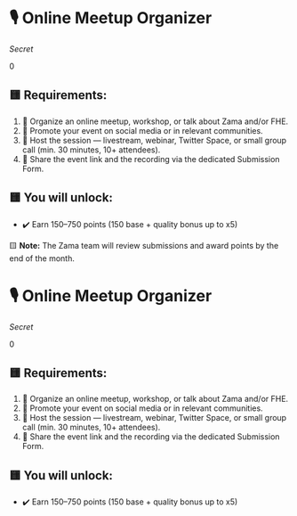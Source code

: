 # 🎙️ Online Meetup Organizer

_Secret_

0

## 🟨 Requirements:
1. 📅 Organize an online meetup, workshop, or talk about Zama and/or FHE.
2. 📢 Promote your event on social media or in relevant communities.
3. 🎥 Host the session — livestream, webinar, Twitter Space, or small group call (min. 30 minutes, 10+ attendees).
4. 🔗 Share the event link and the recording via the dedicated Submission Form.

## 🟨 You will unlock:
- ✔️ Earn 150–750 points (150 base + quality bonus up to x5)

🟨 **Note:** The Zama team will review submissions and award points by the end of the month.
# 🎙️ Online Meetup Organizer

_Secret_

0

## 🟨 Requirements:
1. 📅 Organize an online meetup, workshop, or talk about Zama and/or FHE.
2. 📢 Promote your event on social media or in relevant communities.
3. 🎥 Host the session — livestream, webinar, Twitter Space, or small group call (min. 30 minutes, 10+ attendees).
4. 🔗 Share the event link and the recording via the dedicated Submission Form.

## 🟨 You will unlock:
- ✔️ Earn 150–750 points (150 base + quality bonus up to x5)
